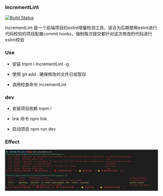 ### IncrementLint

[![Build Status](https://travis-ci.org/Genluo/IncrementLint.svg)](https://travis-ci.org/Genluo/increment-eslint)

IncrementLint 是一个前端项目的eslint增量检测工具，适合为后期使用eslint进行代码校验的项目配置commit hooks，强制每次提交都针对这次修改的代码进行eslint校验

### Use
* 安装
tnpm i IncrementLint -g

* 使用
git add . 确保修改的文件已经暂存

* 调用检查命令
incrementLint

### dev
* 安装项目依赖
tnpm i

* link 命令
npm link

* 启动项目
npm run dev

### Effect
![效果图](./doc/log.jpg)